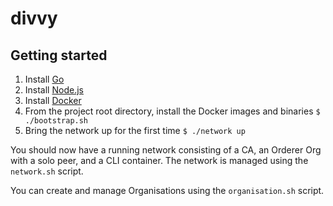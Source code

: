 # divvy

## Getting started

1. Install [Go](https://golang.org/)
2. Install [Node.js](nodejs.org)
3. Install [Docker](https://www.docker.com/)
4. From the project root directory, install the Docker images and binaries `$ ./bootstrap.sh`
5. Bring the network up for the first time `$ ./network up`

You should now have a running network consisting of a CA, an Orderer Org with a
solo peer, and a CLI container. The network is managed using
the `network.sh` script.

You can create and manage Organisations using the `organisation.sh` script.
